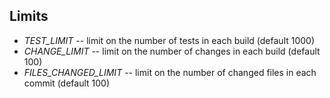 ## Limits

- _TEST_LIMIT_ -- limit on the number of tests in each build (default 1000)
- _CHANGE_LIMIT_ -- limit on the number of changes in each build (default 100)
- _FILES_CHANGED_LIMIT_ -- limit on the number of changed files in each commit (default 100)
